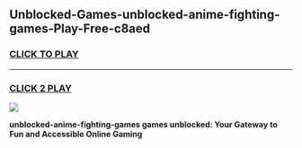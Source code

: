 
## Unblocked-Games-unblocked-anime-fighting-games-Play-Free-c8aed
<h3>
<a href="https://premium76.site?title=unblocked-anime-fighting-games&ref=09A">CLICK TO PLAY</a></h3>
<hr>

<h3>
<a href="https://premium76.site?title=unblocked-anime-fighting-games&ref=09A">CLICK 2 PLAY</a>
  
</h3>

<a href="https://premium76.site?title=unblocked-anime-fighting-games&ref=09A"><img src="https://clearcache.store/games.png"></a>


**unblocked-anime-fighting-games games unblocked: Your Gateway to Fun and Accessible Online Gaming**
